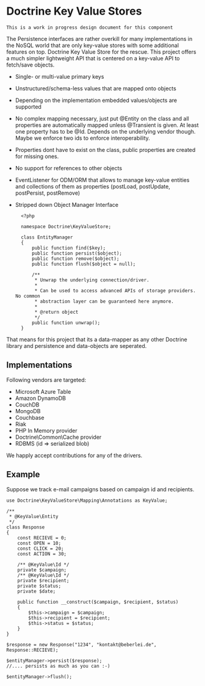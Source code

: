 # Doctrine Key Value Stores

    This is a work in progress design document for this component

The Persistence interfaces are rather overkill for many implementations in the NoSQL world that are only key-value stores with some additional features on top. Doctrine Key Value Store for the rescue. This project offers a much simpler lightweight API that is centered on a key-value API to fetch/save objects.

* Single- or multi-value primary keys
* Unstructured/schema-less values that are mapped onto objects
* Depending on the implementation embedded values/objects are supported
* No complex mapping necessary, just put @Entity on the class and all properties are automatically mapped unless @Transient is given. At least one property has to be @Id. Depends on the underlying vendor though. Maybe we enforce two ids to enforce interoperability.
* Properties dont have to exist on the class, public properties are created for missing ones.
* No support for references to other objects
* EventListener for ODM/ORM that allows to manage key-value entities and collections of them as properties (postLoad, postUpdate, postPersist, postRemove)
* Stripped down Object Manager Interface

        <?php

        namespace Doctrine\KeyValueStore;

        class EntityManager
        {
            public function find($key);
            public function persist($object);
            public function remove($object);
            public function flush($object = null);

            /**
             * Unwrap the underlying connection/driver.
             *
             * Can be used to access advanced APIs of storage providers. No common
             * abstraction layer can be guaranteed here anymore.
             *
             * @return object
             */
            public function unwrap();
        }

That means for this project that its a data-mapper as any other Doctrine library and persistence and data-objects are seperated.

## Implementations

Following vendors are targeted:

* Microsoft Azure Table
* Amazon DynamoDB
* CouchDB
* MongoDB
* Couchbase
* Riak
* PHP In Memory provider
* Doctrine\Common\Cache provider
* RDBMS (id => serialized blob)

We happly accept contributions for any of the drivers.

## Example

Suppose we track e-mail campaigns based on campaign id and recipients.

    use Doctrine\KeyValueStore\Mapping\Annotations as KeyValue;

    /**
     * @KeyValue\Entity
     */
    class Response
    {
        const RECIEVE = 0;
        const OPEN = 10;
        const CLICK = 20;
        const ACTION = 30;

        /** @KeyValue\Id */
        private $campaign;
        /** @KeyValue\Id */
        private $recipient;
        private $status;
        private $date;

        public function __construct($campaign, $recipient, $status)
        {
            $this->campaign = $campaign;
            $this->recipient = $recipient;
            $this->status = $status;
        }
    }

    $response = new Response("1234", "kontakt@beberlei.de", Response::RECIEVE);

    $entityManager->persist($response);
    //.... persists as much as you can :-)

    $entityManager->flush();


